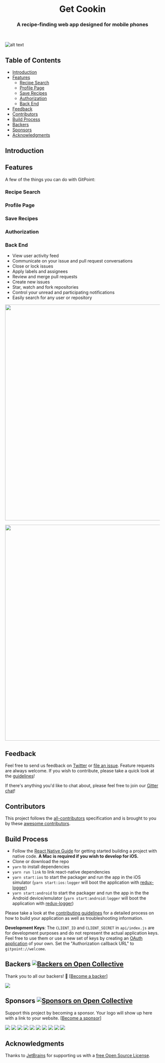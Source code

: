 <h1 align="center"> Get Cookin </h1>
<h3 align="center"> A recipe-finding web app designed for mobile phones </h3> <br>

![alt text](http://url/to/img.png)


## Table of Contents

- [Introduction](#introduction)
- [Features](#features)
  - [Recipe Search](#recipe-search)
  - [Profile Page](#profile-page)
  - [Save Recipes](#save-recipes)
  - [Authorization](#authorization)
  - [Back End](#back-end)
- [Feedback](#feedback)
- [Contributors](#contributors)
- [Build Process](#build-process)
- [Backers](#backers-)
- [Sponsors](#sponsors-)
- [Acknowledgments](#acknowledgments)

<!-- END doctoc generated TOC please keep comment here to allow auto update -->

## Introduction



## Features

A few of the things you can do with GitPoint:

### Recipe Search

### Profile Page

### Save Recipes

### Authorization

### Back End


* View user activity feed
* Communicate on your issue and pull request conversations
* Close or lock issues
* Apply labels and assignees
* Review and merge pull requests
* Create new issues
* Star, watch and fork repositories
* Control your unread and participating notifications
* Easily search for any user or repository

<p align="center">
  <img src = "http://i.imgur.com/IkSnFRL.png" width=700>
</p>

<p align="center">
  <img src = "http://i.imgur.com/0iorG20.png" width=700>
</p>

## Feedback

Feel free to send us feedback on [Twitter](https://twitter.com/gitpointapp) or [file an issue](https://github.com/gitpoint/git-point/issues/new). Feature requests are always welcome. If you wish to contribute, please take a quick look at the [guidelines](./CONTRIBUTING.md)!

If there's anything you'd like to chat about, please feel free to join our [Gitter chat](https://gitter.im/git-point)!

## Contributors

This project follows the [all-contributors](https://github.com/kentcdodds/all-contributors) specification and is brought to you by these [awesome contributors](./CONTRIBUTORS.md).

## Build Process

- Follow the [React Native Guide](https://facebook.github.io/react-native/docs/getting-started.html) for getting started building a project with native code. **A Mac is required if you wish to develop for iOS.**
- Clone or download the repo
- `yarn` to install dependencies
- `yarn run link` to link react-native dependencies
- `yarn start:ios` to start the packager and run the app in the iOS simulator (`yarn start:ios:logger` will boot the application with [redux-logger](<https://github.com/evgenyrodionov/redux-logger>))
- `yarn start:android` to start the packager and run the app in the the Android device/emulator (`yarn start:android:logger` will boot the application with [redux-logger](https://github.com/evgenyrodionov/redux-logger))

Please take a look at the [contributing guidelines](./CONTRIBUTING.md) for a detailed process on how to build your application as well as troubleshooting information.

**Development Keys**: The `CLIENT_ID` and `CLIENT_SECRET` in `api/index.js` are for development purposes and do not represent the actual application keys. Feel free to use them or use a new set of keys by creating an [OAuth application](https://github.com/settings/applications/new) of your own. Set the "Authorization callback URL" to `gitpoint://welcome`.

## Backers [![Backers on Open Collective](https://opencollective.com/git-point/backers/badge.svg)](#backers)

Thank you to all our backers! 🙏 [[Become a backer](https://opencollective.com/git-point#backer)]

<a href="https://opencollective.com/git-point#backers" target="_blank"><img src="https://opencollective.com/git-point/backers.svg?width=890"></a>

## Sponsors [![Sponsors on Open Collective](https://opencollective.com/git-point/sponsors/badge.svg)](#sponsors)

Support this project by becoming a sponsor. Your logo will show up here with a link to your website. [[Become a sponsor](https://opencollective.com/git-point#sponsor)]

<a href="https://opencollective.com/git-point/sponsor/0/website" target="_blank"><img src="https://opencollective.com/git-point/sponsor/0/avatar.svg"></a>
<a href="https://opencollective.com/git-point/sponsor/1/website" target="_blank"><img src="https://opencollective.com/git-point/sponsor/1/avatar.svg"></a>
<a href="https://opencollective.com/git-point/sponsor/2/website" target="_blank"><img src="https://opencollective.com/git-point/sponsor/2/avatar.svg"></a>
<a href="https://opencollective.com/git-point/sponsor/3/website" target="_blank"><img src="https://opencollective.com/git-point/sponsor/3/avatar.svg"></a>
<a href="https://opencollective.com/git-point/sponsor/4/website" target="_blank"><img src="https://opencollective.com/git-point/sponsor/4/avatar.svg"></a>
<a href="https://opencollective.com/git-point/sponsor/5/website" target="_blank"><img src="https://opencollective.com/git-point/sponsor/5/avatar.svg"></a>
<a href="https://opencollective.com/git-point/sponsor/6/website" target="_blank"><img src="https://opencollective.com/git-point/sponsor/6/avatar.svg"></a>
<a href="https://opencollective.com/git-point/sponsor/7/website" target="_blank"><img src="https://opencollective.com/git-point/sponsor/7/avatar.svg"></a>
<a href="https://opencollective.com/git-point/sponsor/8/website" target="_blank"><img src="https://opencollective.com/git-point/sponsor/8/avatar.svg"></a>
<a href="https://opencollective.com/git-point/sponsor/9/website" target="_blank"><img src="https://opencollective.com/git-point/sponsor/9/avatar.svg"></a>

## Acknowledgments

Thanks to [JetBrains](https://www.jetbrains.com) for supporting us with a [free Open Source License](https://www.jetbrains.com/buy/opensource).


